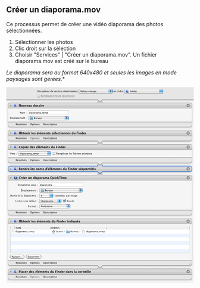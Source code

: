 ## Créer un diaporama.mov

Ce processus permet de créer une vidéo diaporama des photos sélectionnées.

1. Sélectionner les photos
2. Clic droit sur la sélection
3. Choisir "Services" | "Créer un diaporama.mov". Un fichier diaporama.mov est créé sur le bureau

*Le diaporama sera au format 640x480 et seules les images en mode paysages sont gérées.**

![Aperçu](Creer_un_diaporama_mov.workflow/Contents/QuickLook/Preview.png "Preview")